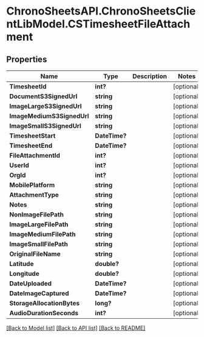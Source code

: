 # ChronoSheetsAPI.ChronoSheetsClientLibModel.CSTimesheetFileAttachment
## Properties

Name | Type | Description | Notes
------------ | ------------- | ------------- | -------------
**TimesheetId** | **int?** |  | [optional] 
**DocumentS3SignedUrl** | **string** |  | [optional] 
**ImageLargeS3SignedUrl** | **string** |  | [optional] 
**ImageMediumS3SignedUrl** | **string** |  | [optional] 
**ImageSmallS3SignedUrl** | **string** |  | [optional] 
**TimesheetStart** | **DateTime?** |  | [optional] 
**TimesheetEnd** | **DateTime?** |  | [optional] 
**FileAttachmentId** | **int?** |  | [optional] 
**UserId** | **int?** |  | [optional] 
**OrgId** | **int?** |  | [optional] 
**MobilePlatform** | **string** |  | [optional] 
**AttachmentType** | **string** |  | [optional] 
**Notes** | **string** |  | [optional] 
**NonImageFilePath** | **string** |  | [optional] 
**ImageLargeFilePath** | **string** |  | [optional] 
**ImageMediumFilePath** | **string** |  | [optional] 
**ImageSmallFilePath** | **string** |  | [optional] 
**OriginalFileName** | **string** |  | [optional] 
**Latitude** | **double?** |  | [optional] 
**Longitude** | **double?** |  | [optional] 
**DateUploaded** | **DateTime?** |  | [optional] 
**DateImageCaptured** | **DateTime?** |  | [optional] 
**StorageAllocationBytes** | **long?** |  | [optional] 
**AudioDurationSeconds** | **int?** |  | [optional] 

[[Back to Model list]](../README.md#documentation-for-models) [[Back to API list]](../README.md#documentation-for-api-endpoints) [[Back to README]](../README.md)

